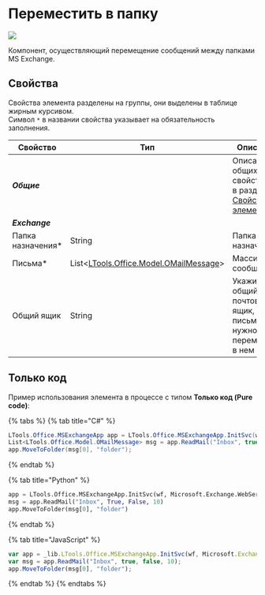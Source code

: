 # Переместить в папку

![](../../../resources/basic/mail/exchange/image-(297).png)

Компонент, осуществляющий перемещение сообщений между папками MS Exchange.

## Свойства

Свойства элемента разделены на группы, они выделены в таблице жирным курсивом.\
Символ `*` в названии свойства указывает на обязательность заполнения.

| Свойство           | Тип                                                                    | Описание         |
| ------------------ | ---------------------------------------------------------------------- | ---------------- |
| ***Общие***  | | Описание общих свойств см. в разделе [Свойства элемента](https://docs.primo-rpa.ru/primo-rpa/primo-studio/process/elements#svoistva-elementa) | 
| ***Exchange***  | | | 
| Папка назначения\* | String                                                                 | Папка назначения |
| Письма\*           | List<[LTools.Office.Model.OMailMessage](../datatypes/omailmessage.md)> | Массив сообщений |
| Общий ящик         | String  | Укажите общий почтовый ящик, если письма нужно перемещать в нем |

## Только код
Пример использования элемента в процессе с типом **Только код (Pure code)**:

{% tabs %}
{% tab title="C#" %}
```csharp
LTools.Office.MSExchangeApp app = LTools.Office.MSExchangeApp.InitSvc(wf, Microsoft.Exchange.WebServices.Data.ExchangeVersion.Exchange2013_SP1, "server url", "login", "pass", "domain");
List<LTools.Office.Model.OMailMessage> msg = app.ReadMail("Inbox", true, false, 10);
app.MoveToFolder(msg[0], "folder");
```
{% endtab %}

{% tab title="Python" %}
```python
app = LTools.Office.MSExchangeApp.InitSvc(wf, Microsoft.Exchange.WebServices.Data.ExchangeVersion.Exchange2013_SP1, "server url", "login", "pass", "domain")
msg = app.ReadMail("Inbox", True, False, 10)
app.MoveToFolder(msg[0], "folder")
```
{% endtab %}

{% tab title="JavaScript" %}
```javascript
var app = _lib.LTools.Office.MSExchangeApp.InitSvc(wf, Microsoft.Exchange.WebServices.Data.ExchangeVersion.Exchange2013_SP1, "server url", "login", "pass", "domain");
var msg = app.ReadMail("Inbox", true, false, 10);
app.MoveToFolder(msg[0], "folder");
```
{% endtab %}
{% endtabs %}
